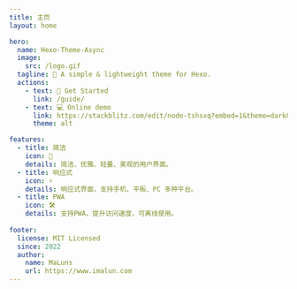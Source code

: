 ```yaml
---
title: 主页
layout: home

hero:
  name: Hexo-Theme-Async
  image:
    src: /logo.gif
  tagline: 🎈 A simple & lightweight theme for Hexo.
  actions:
    - text: 🚀 Get Started
      link: /guide/
    - text: 💻 Online demo
      link: https://stackblitz.com/edit/node-tshsxq?embed=1&theme=dark&view=editor
      theme: alt

features:
  - title: 简洁
    icon: 🌸
    details: 简洁、优雅、轻量、美观的用户界面。
  - title: 响应式
    icon: ⚡️
    details: 响应式界面，支持手机、平板、PC 多种平台。
  - title: PWA 
    icon: 🛠️
    details: 支持PWA，提升访问速度，可离线使用。
    
footer:
  license: MIT Licensed
  since: 2022
  author:
    name: MaLuns
    url: https://www.imalun.com
---
```


<DemoSitesLine title="📢 Sites that use themes" />